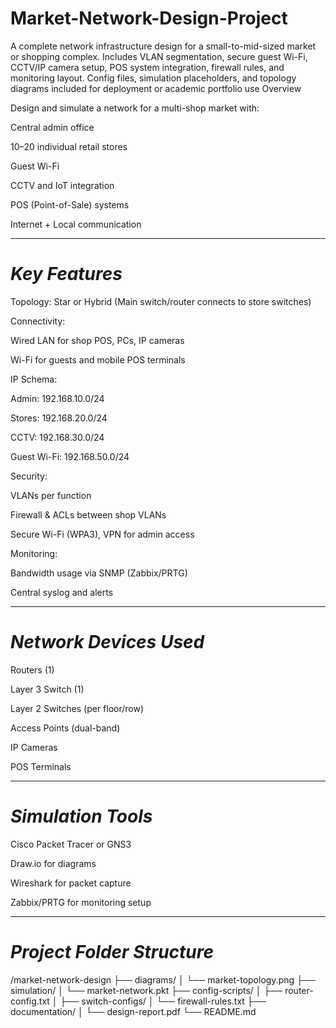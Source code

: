 # Market-Network-Design-Project
A complete network infrastructure design for a small-to-mid-sized market or shopping complex. Includes VLAN segmentation, secure guest Wi-Fi, CCTV/IP camera setup, POS system integration, firewall rules, and monitoring layout. Config files, simulation placeholders, and topology diagrams included for deployment or academic portfolio use
Overview

Design and simulate a network for a multi-shop market with:

Central admin office

10–20 individual retail stores

Guest Wi-Fi

CCTV and IoT integration

POS (Point-of-Sale) systems

Internet + Local communication



---

# ***Key Features***

Topology: Star or Hybrid (Main switch/router connects to store switches)

Connectivity:

Wired LAN for shop POS, PCs, IP cameras

Wi-Fi for guests and mobile POS terminals


IP Schema:

Admin: 192.168.10.0/24

Stores: 192.168.20.0/24

CCTV: 192.168.30.0/24

Guest Wi-Fi: 192.168.50.0/24


Security:

VLANs per function

Firewall & ACLs between shop VLANs

Secure Wi-Fi (WPA3), VPN for admin access


Monitoring:

Bandwidth usage via SNMP (Zabbix/PRTG)

Central syslog and alerts




---

# ***Network Devices Used***

Routers (1)

Layer 3 Switch (1)

Layer 2 Switches (per floor/row)

Access Points (dual-band)

IP Cameras

POS Terminals



---

# ***Simulation Tools***

Cisco Packet Tracer or GNS3

Draw.io for diagrams

Wireshark for packet capture

Zabbix/PRTG for monitoring setup



---

# ***Project Folder Structure***

/market-network-design
├── diagrams/
│   └── market-topology.png
├── simulation/
│   └── market-network.pkt
├── config-scripts/
│   ├── router-config.txt
│   ├── switch-configs/
│   └── firewall-rules.txt
├── documentation/
│   └── design-report.pdf
└── README.md

